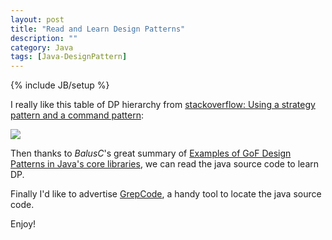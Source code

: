 ```yaml
---
layout: post
title: "Read and Learn Design Patterns"
description: ""
category: Java
tags: [Java-DesignPattern]
---
```

{% include JB/setup %}

I really like this table of DP hierarchy from [stackoverflow: Using a strategy pattern and a command pattern](https://stackoverflow.com/a/3896839):

![](https://i.stack.imgur.com/wTO3S.jpg)

Then thanks to _BalusC_'s great summary of [Examples of GoF Design Patterns in Java's core libraries](https://stackoverflow.com/a/2707195), we can read the java source code to learn DP.

Finally I'd like to advertise [GrepCode](http://grepcode.com/), a handy tool to locate the java source code.

Enjoy!